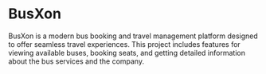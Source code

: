 # BusXon
BusXon is a modern bus booking and travel management platform designed to offer seamless travel experiences. This project includes features for viewing available buses, booking seats, and getting detailed information about the bus services and the company.
